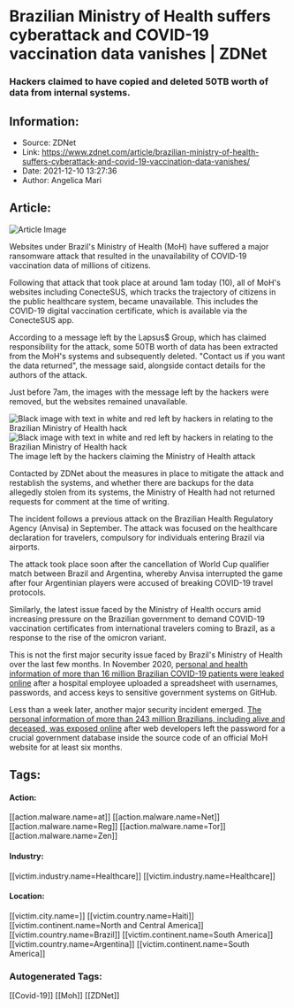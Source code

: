 # Brazilian Ministry of Health suffers cyberattack and COVID-19 vaccination data vanishes | ZDNet
### Hackers claimed to have copied and deleted 50TB worth of data from internal systems.

## Information:
+ Source: ZDNet
+ Link: https://www.zdnet.com/article/brazilian-ministry-of-health-suffers-cyberattack-and-covid-19-vaccination-data-vanishes/
+ Date: 2021-12-10 13:27:36
+ Author: Angelica Mari


## Article:
![Article Image](https://www.zdnet.com/a/img/resize/b149f391746a3a8280f3536b733ed4eca2a81af5/2021/09/29/1900e4c7-5110-4b73-a556-0123cdf71305/cyberattack.jpg?width=770&height=578&fit=crop&auto=webp)

Websites under Brazil's Ministry of Health (MoH) have suffered a major ransomware attack that resulted in the unavailability of COVID-19 vaccination data of millions of citizens. 

Following that attack that took place at around 1am today (10), all of MoH's websites including ConecteSUS, which tracks the trajectory of citizens in the public healthcare system, became unavailable. This includes the COVID-19 digital vaccination certificate, which is available via the ConecteSUS app. 

According to a message left by the Lapsus$ Group, which has claimed responsibility for the attack, some 50TB worth of data has been extracted from the MoH's systems and subsequently deleted. "Contact us if you want the data returned", the message said, alongside contact details for the authors of the attack. 

Just before 7am, the images with the message left by the hackers were removed, but the websites remained unavailable. 

![Black image with text in white and red left by hackers in relating to the Brazilian Ministry of Health hack]()![Black image with text in white and red left by hackers in relating to the Brazilian Ministry of Health hack](https://www.zdnet.com/a/img/resize/273087947af26ec365a2c43f4348c0b36039b827/2021/12/10/5e4c750c-160e-4367-ac98-b4a91844ec0a/captura-de-tela-2021-12-10-as-10-15-07.png?width=470&fit=bounds&auto=webp)The image left by the hackers claiming the Ministry of Health attack 

Contacted by ZDNet about the measures in place to mitigate the attack and restablish the systems, and whether there are backups for the data allegedly stolen from its systems, the Ministry of Health had not returned requests for comment at the time of writing. 

The incident follows a previous attack on the Brazilian Health Regulatory Agency (Anvisa) in September. The attack was focused on the healthcare declaration for travelers, compulsory for individuals entering Brazil via airports. 

The attack took place soon after the cancellation of World Cup qualifier match between Brazil and Argentina, whereby Anvisa interrupted the game after four Argentinian players were accused of breaking COVID-19 travel protocols.






Similarly, the latest issue faced by the Ministry of Health occurs amid increasing pressure on the Brazilian government to demand COVID-19 vaccination certificates from international travelers coming to Brazil, as a response to the rise of the omicron variant. 

This is not the first major security issue faced by Brazil's Ministry of Health over the last few months. In November 2020, p[ersonal and health information of more than 16 million Brazilian COVID-19 patients were leaked online](https://www.zdnet.com/article/personal-data-of-16-million-brazilian-covid-19-patients-exposed-online/) after a hospital employee uploaded a spreadsheet with usernames, passwords, and access keys to sensitive government systems on GitHub. 

Less than a week later, another major security incident emerged. [The personal information of more than 243 million Brazilians, including alive and deceased, was exposed online](https://www.zdnet.com/article/data-of-243-million-brazilians-exposed-online-via-website-source-code/) after web developers left the password for a crucial government database inside the source code of an official MoH website for at least six months.





## Tags:

#### Action:
[[action.malware.name=at]] [[action.malware.name=Net]] [[action.malware.name=Reg]] [[action.malware.name=Tor]] [[action.malware.name=Zen]]

#### Industry:
[[victim.industry.name=Healthcare]] [[victim.industry.name=Healthcare]]

#### Location:
[[victim.city.name=]] [[victim.country.name=Haiti]] [[victim.continent.name=North and Central America]] [[victim.country.name=Brazil]] [[victim.continent.name=South America]] [[victim.country.name=Argentina]] [[victim.continent.name=South America]]

### Autogenerated Tags:
[[Covid-19]] [[Moh]] [[ZDNet]]

